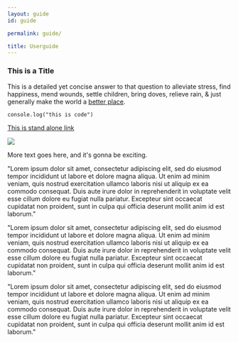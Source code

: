 ```yaml
---
layout: guide
id: guide

permalink: guide/

title: Userguide
---
```


<h3>This is a Title</h3>

<p>This is a detailed yet concise answer to that question to alleviate stress, find happiness, mend wounds, settle children, bring doves, relieve rain, & just generally make the world a <a href="">better place</a>. </p>

<code>console.log("this is code")</code>

<a href="">This is stand alone link</a>

<fig>
	<img class="ib"  src="{{ site.baseurl }}/assets/graphics/deleteme2.jpg" />
<!-- 	<figcaption>This is a captain. And also a caption.</figcaption>
 -->
 </fig>

<p>More text goes here, and it's gonna be exciting.</p>

<p>"Lorem ipsum dolor sit amet, consectetur adipiscing elit, sed do eiusmod tempor incididunt ut labore et dolore magna aliqua. Ut enim ad minim veniam, quis nostrud exercitation ullamco laboris nisi ut aliquip ex ea commodo consequat. Duis aute irure dolor in reprehenderit in voluptate velit esse cillum dolore eu fugiat nulla pariatur. Excepteur sint occaecat cupidatat non proident, sunt in culpa qui officia deserunt mollit anim id est laborum."</p>

<p>"Lorem ipsum dolor sit amet, consectetur adipiscing elit, sed do eiusmod tempor incididunt ut labore et dolore magna aliqua. Ut enim ad minim veniam, quis nostrud exercitation ullamco laboris nisi ut aliquip ex ea commodo consequat. Duis aute irure dolor in reprehenderit in voluptate velit esse cillum dolore eu fugiat nulla pariatur. Excepteur sint occaecat cupidatat non proident, sunt in culpa qui officia deserunt mollit anim id est laborum."</p>

<p>"Lorem ipsum dolor sit amet, consectetur adipiscing elit, sed do eiusmod tempor incididunt ut labore et dolore magna aliqua. Ut enim ad minim veniam, quis nostrud exercitation ullamco laboris nisi ut aliquip ex ea commodo consequat. Duis aute irure dolor in reprehenderit in voluptate velit esse cillum dolore eu fugiat nulla pariatur. Excepteur sint occaecat cupidatat non proident, sunt in culpa qui officia deserunt mollit anim id est laborum."</p>

